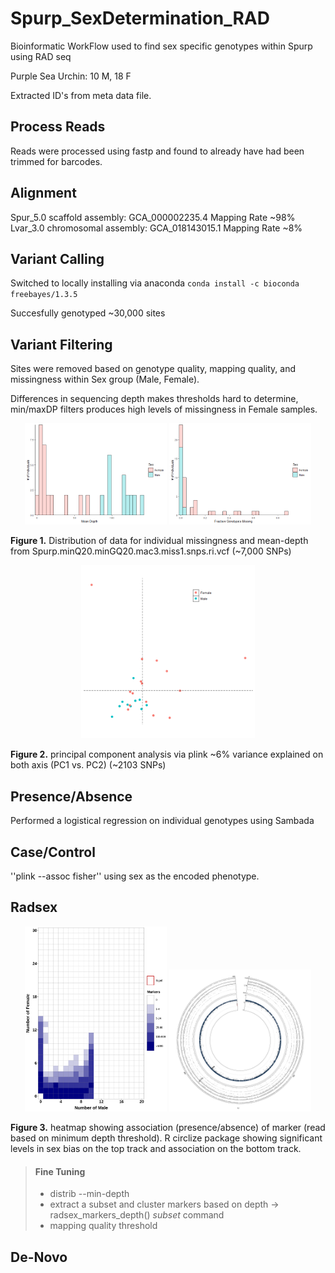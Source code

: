 # Spurp_SexDetermination_RAD
Bioinformatic WorkFlow used to find sex specific genotypes within Spurp using RAD seq

Purple Sea Urchin: 10 M, 18 F

Extracted ID's from meta data file. 

## Process Reads

Reads were processed using fastp and found to already have had been trimmed for barcodes.

## Alignment

Spur_5.0 scaffold assembly: GCA_000002235.4 
	Mapping Rate ~98%
Lvar_3.0 chromosomal assembly: GCA_018143015.1 
	Mapping Rate ~8%

## Variant Calling

Switched to locally installing via anaconda ``conda install -c bioconda freebayes/1.3.5``

Succesfully genotyped ~30,000 sites

## Variant Filtering

Sites were removed based on genotype quality, mapping quality, and missingness within Sex group (Male, Female).

Differences in sequencing depth makes thresholds hard to determine, min/maxDP filters produces high levels of missingness in Female samples.

<p align="center">
<img src="03-VARIANT/PLOTS/Individual_Depth-1.png" width = "45%">
<img src="03-VARIANT/PLOTS/Missing_Individuals-1.png" width = "45%">
</p>

**Figure 1.** Distribution of data for individual missingness and mean-depth from Spurp.minQ20.minGQ20.mac3.miss1.snps.ri.vcf (~7,000 SNPs)

<p align="center">
<img src="04-PCA/PLOTS/PCA-1-1.png" width = "55%">
</p>

**Figure 2.** principal component analysis via plink ~6% variance explained on both axis (PC1 vs. PC2) (~2103 SNPs)

## Presence/Absence

Performed a logistical regression on individual genotypes using Sambada

## Case/Control

''plink --assoc fisher'' using sex as the encoded phenotype.

## Radsex

<p align="center">
<img src="02-RADSEX/distribution.png" width = "45%">
<img src="02-RADSEX/mapping_circos.png" width = "45%">
</p>

**Figure 3.** heatmap showing association (presence/absence) of marker (read based on minimum depth threshold). R 
circlize package showing significant levels in sex bias on the top track and association on the bottom track. 

> #### Fine Tuning
> - distrib --min-depth <threshold>
> - extract a subset and cluster markers based on depth -> radsex_markers_depth() *subset* command
> - mapping quality threshold  


## De-Novo
